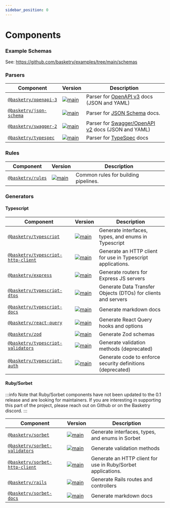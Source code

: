 ```yaml
---
sidebar_position: 0
---
```


# Components

### Example Schemas

See: https://github.com/basketry/examples/tree/main/schemas

### Parsers

| Component                                                         | Version                                                                                                            | Description                                                                                      |
| ----------------------------------------------------------------- | ------------------------------------------------------------------------------------------------------------------ | ------------------------------------------------------------------------------------------------ |
| [`@basketry/openapi-3`](/docs/components/@basketry/openapi-3)     | [![main](https://img.shields.io/npm/v/@basketry/openapi-3)](https://www.npmjs.com/package/@basketry/openapi-3)     | Parser for [OpenAPI v3](https://swagger.io/docs/specification/) docs (JSON and YAML)             |
| [`@basketry/json-schema`](/docs/components/@basketry/json-schema) | [![main](https://img.shields.io/npm/v/@basketry/json-schema)](https://www.npmjs.com/package/@basketry/json-schema) | Parser for [JSON Schema](https://json-schema.org/) docs.                                         |
| [`@basketry/swagger-2`](/docs/components/@basketry/swagger-2)     | [![main](https://img.shields.io/npm/v/@basketry/swagger-2)](https://www.npmjs.com/package/@basketry/swagger-2)     | Parser for [Swagger/OpenAPI v2](https://swagger.io/docs/specification/2-0/) docs (JSON and YAML) |
| [`@basketry/typespec`](/docs/components/@basketry/typespec)       | [![main](https://img.shields.io/npm/v/@basketry/typespec)](https://www.npmjs.com/package/@basketry/typespec)       | Parser for [TypeSpec](https://typespec.io) docs                                                  |

### Rules

| Component                                             | Version                                                                                                | Description                          |
| ----------------------------------------------------- | ------------------------------------------------------------------------------------------------------ | ------------------------------------ |
| [`@basketry/rules`](/docs/components/@basketry/rules) | [![main](https://img.shields.io/npm/v/@basketry/rules)](https://www.npmjs.com/package/@basketry/rules) | Common rules for building pipelines. |

### Generators

#### Typescript

| Component                                                                               | Version                                                                                                                                  | Description                                                   |
| --------------------------------------------------------------------------------------- | ---------------------------------------------------------------------------------------------------------------------------------------- | ------------------------------------------------------------- |
| [`@basketry/typescript`](/docs/components/@basketry/typescript)                         | [![main](https://img.shields.io/npm/v/@basketry/typescript)](https://www.npmjs.com/package/@basketry/typescript)                         | Generate interfaces, types, and enums in Typescript           |
| [`@basketry/typescript-http-client`](/docs/components/@basketry/typescript-http-client) | [![main](https://img.shields.io/npm/v/@basketry/typescript-http-client)](https://www.npmjs.com/package/@basketry/typescript-http-client) | Generate an HTTP client for use in Typescript applications.   |
| [`@basketry/express`](/docs/components/@basketry/express)                               | [![main](https://img.shields.io/npm/v/@basketry/express)](https://www.npmjs.com/package/@basketry/express)                               | Generate routers for Express JS servers                       |
| [`@basketry/typescript-dtos`](/docs/components/@basketry/typescript-dtos)               | [![main](https://img.shields.io/npm/v/@basketry/typescript-dtos)](https://www.npmjs.com/package/@basketry/typescript-dtos)               | Generate Data Transfer Objects (DTOs) for clients and servers |
| [`@basketry/typescript-docs`](/docs/components/@basketry/typescript-docs)               | [![main](https://img.shields.io/npm/v/@basketry/typescript-docs)](https://www.npmjs.com/package/@basketry/typescript-docs)               | Generate markdown docs                                        |
| [`@basketry/react-query`](/docs/components/@basketry/react-query)                       | [![main](https://img.shields.io/npm/v/@basketry/react-query)](https://www.npmjs.com/package/@basketry/react-query)                       | Generate React Query hooks and options                        |
| [`@basketry/zod`](/docs/components/@basketry/zod)                                       | [![main](https://img.shields.io/npm/v/@basketry/zod)](https://www.npmjs.com/package/@basketry/zod)                                       | Generate Zod schemas                                          |
| [`@basketry/typescript-validators`](/docs/components/@basketry/typescript-validators)   | [![main](https://img.shields.io/npm/v/@basketry/typescript-validators)](https://www.npmjs.com/package/@basketry/typescript-validators)   | Generate validation methods (deprecated)                      |
| [`@basketry/typescript-auth`](/docs/components/@basketry/typescript-auth)               | [![main](https://img.shields.io/npm/v/@basketry/typescript-auth)](https://www.npmjs.com/package/@basketry/typescript-auth)               | Generate code to enforce security definitions (deprecated)    |

#### Ruby/Sorbet

:::info
Note that Ruby/Sorbet components have not been updated to the 0.1 release and are looking for maintainers. If you are interesting in supporting this part of the project, please reach out on Github or on the Basketry discord.
:::

| Component                                                                      | Version                                                                                                                          | Description                                                  |
| ------------------------------------------------------------------------------ | -------------------------------------------------------------------------------------------------------------------------------- | ------------------------------------------------------------ |
| [`@basketry/sorbet`](https://github.com/basketry/sorbet)                       | [![main](https://img.shields.io/npm/v/@basketry/sorbet)](https://www.npmjs.com/package/@basketry/sorbet)                         | Generate interfaces, types, and enums in Sorbet              |
| [`@basketry/sorbet-validators`](https://github.com/basketry/sorbet-validators) | [![main](https://img.shields.io/npm/v/@basketry/sorbet-validators)](https://www.npmjs.com/package/@basketry/sorbet-validators)   | Generate validation methods                                  |
| [`@basketry/sorbet-http-client`](https://github.com/basketry/http-client)      | [![main](https://img.shields.io/npm/v/@basketry/sorbet-http-client)](https://www.npmjs.com/package/@basketry/sorbet-http-client) | Generate an HTTP client for use in Ruby/Sorbet applications. |
| [`@basketry/rails`](https://github.com/basketry/rails)                         | [![main](https://img.shields.io/npm/v/@basketry/rails)](https://www.npmjs.com/package/@basketry/rails)                           | Generate Rails routes and controllers                        |
| [`@basketry/sorbet-docs`](https://github.com/basketry/sorbet-docs)             | [![main](https://img.shields.io/npm/v/@basketry/sorbet-docs)](https://www.npmjs.com/package/@basketry/sorbet-docs)               | Generate markdown docs                                       |
